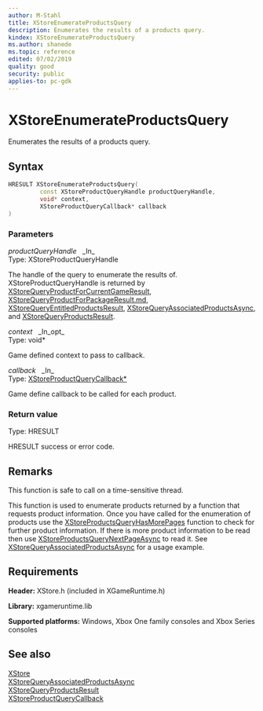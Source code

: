 ```yaml
---
author: M-Stahl
title: XStoreEnumerateProductsQuery
description: Enumerates the results of a products query.
kindex: XStoreEnumerateProductsQuery
ms.author: shanede
ms.topic: reference
edited: 07/02/2019
quality: good
security: public
applies-to: pc-gdk
---
```


# XStoreEnumerateProductsQuery  
  
Enumerates the results of a products query.  

## Syntax  
  
```cpp
HRESULT XStoreEnumerateProductsQuery(  
         const XStoreProductQueryHandle productQueryHandle,  
         void* context,  
         XStoreProductQueryCallback* callback  
)  
```  
  
### Parameters  
  
*productQueryHandle* &nbsp;&nbsp;\_In\_  
Type: XStoreProductQueryHandle  
  
The handle of the query to enumerate the results of. XStoreProductQueryHandle is returned by [XStoreQueryProductForCurrentGameResult](xstorequeryproductforcurrentgameresult.md), [XStoreQueryProductForPackageResult.md](xstorequeryproductforpackageresult.md), [XStoreQueryEntitledProductsResult](xstorequeryentitledproductsresult.md), [XStoreQueryAssociatedProductsAsync](xstorequeryassociatedproductsasync.md), and [XStoreQueryProductsResult](xstorequeryproductsresult.md).  
  
*context* &nbsp;&nbsp;\_In\_opt\_  
Type: void*  
  
Game defined context to pass to callback.  
  
*callback* &nbsp;&nbsp;\_In\_  
Type: [XStoreProductQueryCallback*](xstoreproductquerycallback.md)  
  
Game define callback to be called for each product.  
  
### Return value
Type: HRESULT
  
HRESULT success or error code.    
  
## Remarks  
  
This function is safe to call on a time-sensitive thread.
  
This function is used to enumerate products returned by a function that requests product information. Once you have called for the enumeration of products use the [XStoreProductsQueryHasMorePages](xstoreproductsqueryhasmorepages.md) function to check for further product information. If there is more product information to be read then use [XStoreProductsQueryNextPageAsync](xstoreproductsquerynextpageasync.md) to read it. See [XStoreQueryAssociatedProductsAsync](xstorequeryassociatedproductsasync.md) for a usage example.  
  
## Requirements  
  
**Header:** XStore.h (included in XGameRuntime.h)
  
**Library:** xgameruntime.lib
  
**Supported platforms:** Windows, Xbox One family consoles and Xbox Series consoles  
  
## See also  
[XStore](../xstore_members.md)  
[XStoreQueryAssociatedProductsAsync](xstorequeryassociatedproductsasync.md)  
[XStoreQueryProductsResult](xstorequeryproductsresult.md)  
[XStoreProductQueryCallback](xstoreproductquerycallback.md)  
  